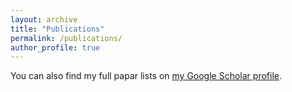 ```yaml
---
layout: archive
title: "Publications"
permalink: /publications/
author_profile: true
---
```



  <div class="wordwrap">You can also find my full papar lists on <a href="{{(https://scholar.google.com/citations?hl=en&user=RtovsZkAAAAJ&view_op=list_works&sortby=pubdate)}}">my Google Scholar profile</a>.</div>

